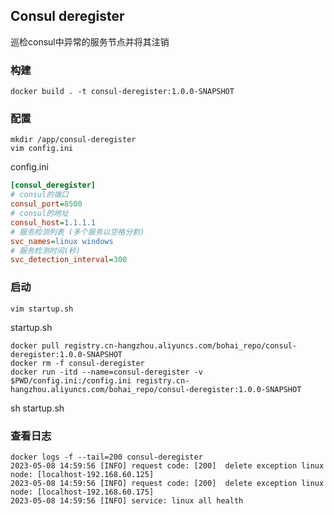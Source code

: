 ## Consul deregister

巡检consul中异常的服务节点并将其注销

### 构建

```shell
docker build . -t consul-deregister:1.0.0-SNAPSHOT
```

### 配置

```
mkdir /app/consul-deregister
vim config.ini
```

config.ini

```ini
[consul_deregister]
# consul的端口
consul_port=8500
# consul的地址
consul_host=1.1.1.1
# 服务检测列表 (多个服务以空格分割)
svc_names=linux windows
# 服务检测时间(秒)
svc_detection_interval=300
```
### 启动

```shell
vim startup.sh
```

startup.sh

```shell
docker pull registry.cn-hangzhou.aliyuncs.com/bohai_repo/consul-deregister:1.0.0-SNAPSHOT
docker rm -f consul-deregister
docker run -itd --name=consul-deregister -v $PWD/config.ini:/config.ini registry.cn-hangzhou.aliyuncs.com/bohai_repo/consul-deregister:1.0.0-SNAPSHOT
```


sh startup.sh

### 查看日志

```
docker logs -f --tail=200 consul-deregister
2023-05-08 14:59:56 [INFO] request code: [200]  delete exception linux node: [localhost-192.168.60.125]
2023-05-08 14:59:56 [INFO] request code: [200]  delete exception linux node: [localhost-192.168.60.175]
2023-05-08 14:59:56 [INFO] service: linux all health
```
